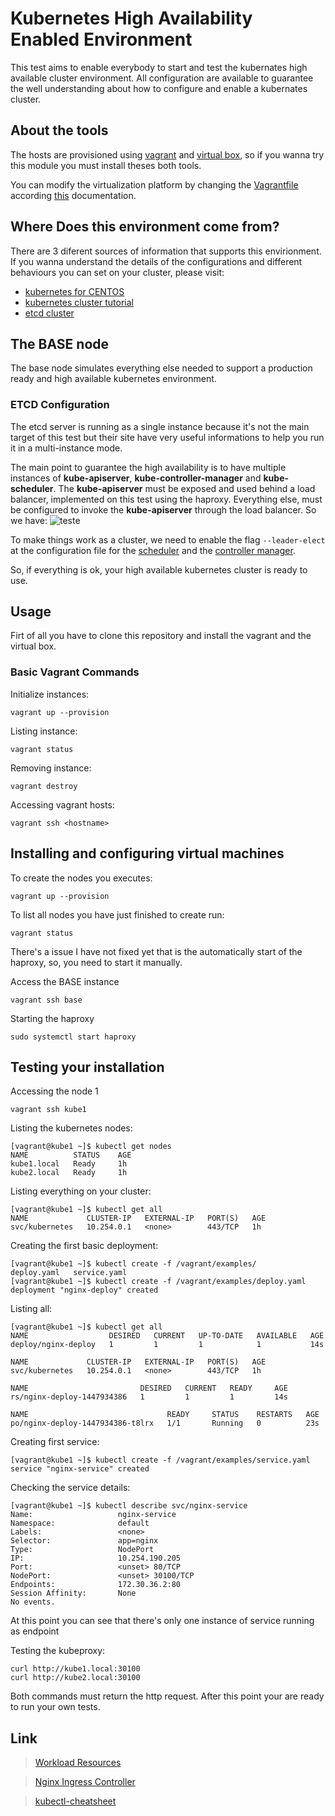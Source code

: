 # Kubernetes High Availability Enabled Environment #

This test aims to enable everybody to start and test the kubernates high available cluster environment.
All configuration are available to guarantee the well understanding about how to configure and enable a kubernates cluster.

## About the tools ##
The hosts are provisioned using [vagrant](https://docs.docker.com/) and [virtual box](https://www.virtualbox.org/wiki/Downloads), so if you wanna try this module you must install theses both tools.

You can modify the virtualization platform by changing the [Vagrantfile](https://github.com/marceluxvk/vagrant-k8s-ha/blob/master/Vagrantfile) according [this](https://www.vagrantup.com/docs/providers/) documentation.

## Where Does this environment come from? ##

There are 3 diferent sources of information that supports this envirionment. If you wanna understand the details of the configurations and different behaviours you can set on your cluster, please visit:
- [kubernetes for CENTOS](https://kubernetes.io/docs/getting-started-guides/centos/centos_manual_config/)
- [kubernetes cluster tutorial](https://kubernetes.io/docs/admin/high-availability/)
- [etcd cluster](https://github.com/coreos/etcd/blob/master/Documentation/op-guide/clustering.md)

## The BASE node ##

The base node simulates everything else needed to support a production ready and high available kubernetes environment.

### ETCD Configuration ###

The etcd server is running as a single instance because it's not the main target of this test but their site have very useful informations to help you run it in a multi-instance mode.

The main point to guarantee the high availability is to have multiple instances of **kube-apiserver**, **kube-controller-manager** and **kube-scheduler**.
The **kube-apiserver** must be exposed and used behind a load balancer, implemented on this test using the haproxy. Everything else, must be configured to invoke the **kube-apiserver** through the load balancer. So we have:
![teste](https://kubernetes.io/images/docs/ha.svg)

To make things work as a cluster, we need to enable the flag ```--leader-elect``` at the configuration file for the [scheduler](https://github.com/marceluxvk/vagrant-k8s-ha/blob/master/cookbooks/kubernetes/files/scheduler) and the [controller manager](https://github.com/marceluxvk/vagrant-k8s-ha/blob/master/cookbooks/kubernetes/files/controller-manager). 

So, if everything is ok, your high available kubernetes cluster is ready to use.


## Usage ##

Firt of all you have to clone this repository and install the vagrant and the virtual box.

### Basic Vagrant Commands ###

Initialize instances:
```shell
vagrant up --provision
```

Listing instance:
```shell
vagrant status
```

Removing instance:
```shell
vagrant destroy
```

Accessing vagrant hosts:
```shell
vagrant ssh <hostname>
```

## Installing and configuring virtual machines ##

To create the nodes you executes:

```shell
vagrant up --provision
```

To list all nodes you have just finished to create run:

```shell
vagrant status
```

There's a issue I have not fixed yet that is the automatically start of the haproxy, so, you need to start it manually.

Access the BASE instance
```shell
vagrant ssh base
```

Starting the haproxy
```shell
sudo systemctl start haproxy
```

## Testing your installation ##

Accessing the node 1
```
vagrant ssh kube1
```

Listing the kubernetes nodes:

```shell
[vagrant@kube1 ~]$ kubectl get nodes
NAME          STATUS    AGE
kube1.local   Ready     1h
kube2.local   Ready     1h
```

Listing everything on your cluster:
```shell
[vagrant@kube1 ~]$ kubectl get all
NAME             CLUSTER-IP   EXTERNAL-IP   PORT(S)   AGE
svc/kubernetes   10.254.0.1   <none>        443/TCP   1h
```

Creating the first basic deployment:
```shell
[vagrant@kube1 ~]$ kubectl create -f /vagrant/examples/
deploy.yaml   service.yaml
[vagrant@kube1 ~]$ kubectl create -f /vagrant/examples/deploy.yaml
deployment "nginx-deploy" created
```

Listing all:
```shell
[vagrant@kube1 ~]$ kubectl get all
NAME                  DESIRED   CURRENT   UP-TO-DATE   AVAILABLE   AGE
deploy/nginx-deploy   1         1         1            1           14s

NAME             CLUSTER-IP   EXTERNAL-IP   PORT(S)   AGE
svc/kubernetes   10.254.0.1   <none>        443/TCP   1h

NAME                         DESIRED   CURRENT   READY     AGE
rs/nginx-deploy-1447934386   1         1         1         14s

NAME                               READY     STATUS    RESTARTS   AGE
po/nginx-deploy-1447934386-t8lrx   1/1       Running   0          23s
```
Creating first service:
```shell
[vagrant@kube1 ~]$ kubectl create -f /vagrant/examples/service.yaml
service "nginx-service" created
```

Checking the service details:
```shell
[vagrant@kube1 ~]$ kubectl describe svc/nginx-service
Name:                   nginx-service
Namespace:              default
Labels:                 <none>
Selector:               app=nginx
Type:                   NodePort
IP:                     10.254.190.205
Port:                   <unset> 80/TCP
NodePort:               <unset> 30100/TCP
Endpoints:              172.30.36.2:80
Session Affinity:       None
No events.
```
At this point you can see that there's only one instance of service running as endpoint

Testing the kubeproxy:
```shell
curl http://kube1.local:30100
curl http://kube2.local:30100
```
Both commands must return the http request.
After this point your are ready to run your own tests.


## Link ##
> [Workload Resources](https://kubernetes.io/docs/resources-reference/v1.5/)

> [Nginx Ingress Controller](https://github.com/nginxinc/kubernetes-ingress/tree/master/nginx-controller)

> [kubectl-cheatsheet](https://kubernetes.io/docs/user-guide/kubectl-cheatsheet/)
